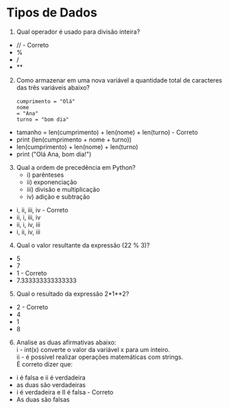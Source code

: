 # Tipos de Dados
1. Qual operador é usado para divisão inteira?
- // - Correto 
- %
- /
- **

2. Como armazenar em uma nova variável a quantidade total de caracteres das três variáveis abaixo? 
    <br>
    <code>
    <br>cumprimento = "Olá"
    <br>nome = "Ana"
    <br>turno = "bom dia"
    </code>
- tamanho = len(cumprimento) + len(nome) + len(turno)  -  Correto 
- print (len(cumprimento + nome + turno))
- len(cumprimento) + len(nome) + len(turno) 
- print ("Olá Ana, bom dia!")

3. Qual a ordem de precedência em Python?
    - i) parênteses
    - ii) exponenciação
    - iii) divisão e multiplicação
    - iv) adição e subtração

- i, ii, iii, iv  -  Correto 
- ii, i, iii, iv
- ii, i, iv, iii
- i, ii, iv, iii

4. Qual o valor resultante da expressão (22 % 3)?
- 5
- 7
- 1  -  Correto 
- 7.333333333333333

5. Qual o resultado da expressão 2*1**2?
- 2  -  Correto 
- 4
- 1
- 8

6. Analise as duas afirmativas abaixo:
<br>i - int(x) converte o valor da variável x para um inteiro.
<br>ii - é possível realizar operações matemáticas com strings. 
<br>É correto dizer que:
- i é falsa e ii é verdadeira
- as duas são verdadeiras
- i é verdadeira e II é falsa  -  Correto 
- As duas são falsas